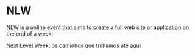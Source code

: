 # NLW
NLW is a online event that aims to create a full web site or application on the end of a week


[Next Level Week: os caminhos que trilhamos até aqui](https://blog.rocketseat.com.br/o-que-e-next-level-week/)